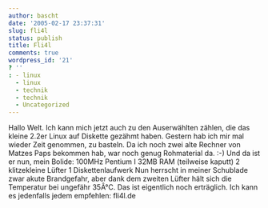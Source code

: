 ```yaml
---
author: bascht
date: '2005-02-17 23:37:31'
slug: fli4l
status: publish
title: Fli4l
comments: true
wordpress_id: '21'
? ''
: - linux
  - linux
  - technik
  - technik
  - Uncategorized
---
```


Hallo Welt. Ich kann mich jetzt auch zu den Auserwählten zählen,
die das kleine 2.2er Linux auf Diskette gezähmt haben. Gestern hab
ich mir mal wieder Zeit genommen, zu basteln. Da ich noch zwei alte
Rechner von Matzes Paps bekommen hab, war noch genug Rohmaterial
da. :-) Und da ist er nun, mein Bolide: 100MHz Pentium I 32MB RAM
(teilweise kaputt) 2 klitzekleine Lüfter 1 Diskettenlaufwerk Nun
herrscht in meiner Schublade zwar akute Brandgefahr, aber dank dem
zweiten Lüfter hält sich die Temperatur bei ungefähr 35Â°C. Das ist
eigentlich noch erträglich. Ich kann es jedenfalls jedem empfehlen:
fli4l.de


